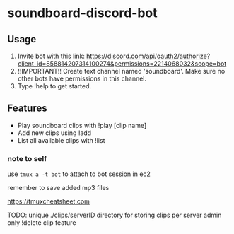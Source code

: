 # soundboard-discord-bot

##  Usage
1. Invite bot with this link: https://discord.com/api/oauth2/authorize?client_id=858814207314100274&permissions=2214068032&scope=bot
2. !!IMPORTANT!! Create text channel named 'soundboard'. Make sure no other bots have permissions in this channel.
3. Type !help to get started.

## Features
- Play soundboard clips with !play [clip name]
- Add new clips using !add
- List all available clips with !list

### note to self
use `tmux a -t bot` to attach to bot session in ec2

remember to save added mp3 files

https://tmuxcheatsheet.com

TODO:
unique ./clips/serverID directory for storing clips per server
admin only !delete clip feature
